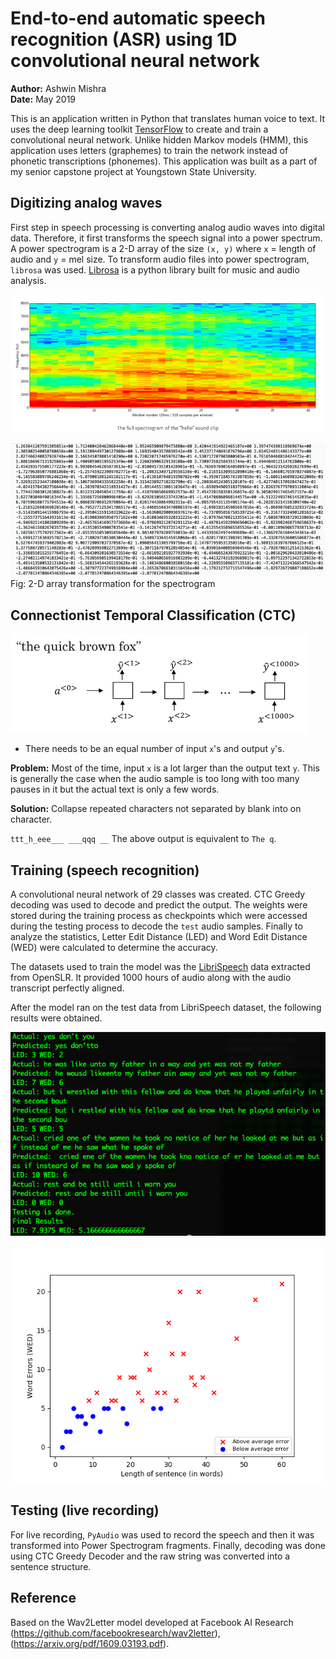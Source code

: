 # End-to-end automatic speech recognition (ASR) using 1D convolutional neural network

**Author:** Ashwin Mishra\
**Date:** May 2019

This is an application written in Python that translates human voice to text. It uses the deep learning toolkit [TensorFlow](https://www.tensorflow.org/tutorials/images/cnn) to create and train a convolutional neural network. Unlike hidden Markov models (HMM), this application uses letters (graphemes) to train the network instead of phonetic transcriptions (phonemes). This application was built as a part of my senior capstone project at Youngstown State University.

## Digitizing analog waves

First step in speech processing is converting analog audio waves into digital data. Therefore, it first transforms the speech signal into a power spectrum. A power spectrogram is a 2-D array of the size `(x, y)` where `x` = length of audio and `y` = mel size. To transform audio files into power spectrogram, `librosa` was used. [Librosa](https://librosa.org/doc/latest/index.html) is a python library built for music and audio analysis. 

![](assets/hello-spect.png)

![](assets/spect.png)
<br>
Fig: 2-D array transformation for the spectrogram

## Connectionist Temporal Classification (CTC)

![](assets/ctc.png)

- There needs to be an equal number of input `x`'s and output `y`'s.

**Problem:** Most of the time, input `x` is a lot larger than the output text `y`. This is generally the case when the audio sample is too long with too many pauses in it but the actual text is only a few words.

**Solution:** Collapse repeated characters not separated by blank into on character.

`ttt_h_eee___ ___qqq __`
The above output is equivalent to `The q`.

## Training (speech recognition)

A convolutional neural network of 29 classes was created. CTC Greedy decoding was used to decode and predict the output. The weights were stored during the training process as checkpoints which were accessed during the testing process to decode the `test` audio samples. Finally to analyze the statistics, Letter Edit Distance (LED) and Word Edit Distance (WED) were calculated to determine the accuracy.

The datasets used to train the model was the [LibriSpeech](http://www.openslr.org/12) data extracted from OpenSLR. It provided 1000 hours of audio along with the audio transcript perfectly aligned.

After the model ran on the test data from LibriSpeech dataset, the following results were obtained.

![](assets/result.png)

![](assets/figure.png)

## Testing (live recording)

For live recording, `PyAudio` was used to record the speech and then it was transformed into Power Spectrogram fragments. Finally, decoding was done using CTC Greedy Decoder and the raw string was converted into a sentence structure.

## Reference

Based on the Wav2Letter model developed at Facebook AI Research (https://github.com/facebookresearch/wav2letter), (https://arxiv.org/pdf/1609.03193.pdf).
